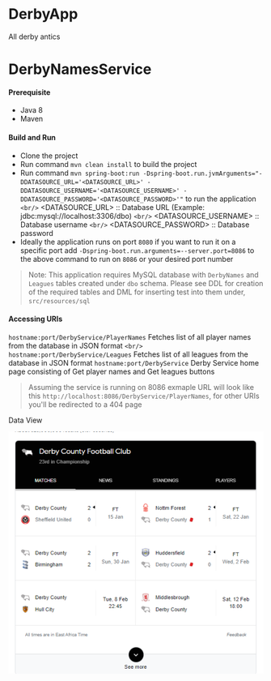 # DerbyApp

 All derby antics


# DerbyNamesService

#### Prerequisite

- Java 8
- Maven

#### Build and Run

- Clone the project
- Run command `mvn clean install` to build the project
- Run command `mvn spring-boot:run -Dspring-boot.run.jvmArguments="-DDATASOURCE_URL='<DATASOURCE_URL>' -DDATASOURCE_USERNAME='<DATASOURCE_USERNAME>' -DDATASOURCE_PASSWORD='<DATASOURCE_PASSWORD>'"` to run the application `<br/>`
  <DATASOURCE_URL> :: Database URL (Example: jdbc:mysql://localhost:3306/dbo) `<br/>`
  <DATASOURCE_USERNAME> :: Database username `<br/>`
  <DATASOURCE_PASSWORD> :: Database password
- Ideally the application runs on port `8080` if you want to run it on a specific port add `-Dspring-boot.run.arguments=--server.port=8086` to the above command to run on `8086` or your desired port number

> Note: This application requires MySQL database with `DerbyNames` and `Leagues` tables created under `dbo` schema. Please see DDL for creation of the required tables and DML for inserting test into them under, `src/resources/sql`

#### Accessing URIs

`hostname:port/DerbyService/PlayerNames` Fetches list of all player names from the database in JSON format `<br/>`
`hostname:port/DerbyService/Leagues` Fetches list of all leagues from the database in JSON format
`hostname:port/DerbyService` Derby Service home page consisting of Get player names and Get leagues buttons

> Assuming the service is running on 8086 exmaple URL will look like this `http://localhost:8086/DerbyService/PlayerNames`, for other URIs you'll be redirected to a 404 page

Data View

![](screen.PNG)
